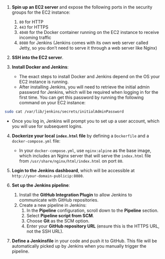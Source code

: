 
1. **Spin up an EC2 server** and expose the following ports in the security groups for the EC2 instance:
    1. `80` for HTTP
    2. `443` for HTTPS
    3. `4040` for the Docker container running on the EC2 instance to receive incoming traffic
    4. `8080` for Jenkins (Jenkins comes with its own web server called Jetty, so you don’t need to serve it through a web server like Nginx)

2. **SSH into the EC2 server**.

3. **Install Docker and Jenkins**:
    - The exact steps to install Docker and Jenkins depend on the OS your EC2 instance is running.
    - After installing Jenkins, you will need to retrieve the initial admin password for Jenkins, which will be required when logging in for the first time. You can get this password by running the following command on your EC2 instance:

```bash
sudo cat /var/lib/jenkins/secrets/initialAdminPassword
```

- Once you log in, Jenkins will prompt you to set up a user account, which you will use for subsequent logins.

4. **Dockerize your local `index.html` file** by defining a `Dockerfile` and a `docker-compose.yml` file:
    - In your `docker-compose.yml`, use `nginx:alpine` as the base image, which includes an Nginx server that will serve the `index.html` file from `/usr/share/nginx/html/index.html` on port `80`.

5. **Login to the Jenkins dashboard**, which will be accessible at `http://your-domain-publicip:8080`.

6. **Set up the Jenkins pipeline**:
    1. Install the **GitHub Integration Plugin** to allow Jenkins to communicate with GitHub repositories.
    2. Create a new pipeline in Jenkins:
        1. In the **Pipeline** configuration, scroll down to the **Pipeline** section.
        2. Select **Pipeline script from SCM**.
        3. Choose **Git** as the SCM option.
        4. Enter your **GitHub repository URL** (ensure this is the HTTPS URL, not the SSH URL).

7. **Define a Jenkinsfile** in your code and push it to GitHub. This file will be automatically picked up by Jenkins when you manually trigger the pipeline.
